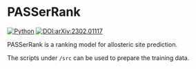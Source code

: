 # PASSerRank
[![Python](https://img.shields.io/badge/Python-3.7+-blue.svg)](https://www.python.org)
[![DOI:arXiv:2302.01117](http://img.shields.io/badge/DOI-arXiv:2302.01117-B31B1B.svg)](https://arxiv.org/abs/2302.01117)


PASSerRank is a ranking model for allosteric site prediction. 

The scripts under `/src` can be used to prepare the training data. 
